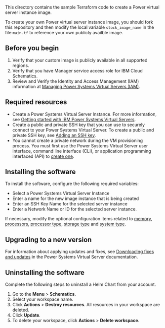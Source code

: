 This directory contains the sample Terraform code to create a Power virtual server instance image. 

To create your own Power virtual server instance image, you should fork this repository and then modify the local variable `stock_image_name` in the file `main.tf` to reference your own publicly availble image.

## Before you begin

  1. Verify that your custom image is publicly available in all supported regions.
  2. Verify that you have Manager service access role for IBM Cloud Schematics.
  3. Review and Verify the Identity and Access Management (IAM) information at [Managing Power Systems Virtual Servers (IAM)](https://cloud.ibm.com/docs/power-iaas?topic=power-iaas-managing-resources-and-users).

## Required resources

  * Create a Power Systems Virtual Server Instance. For more information, see [Getting started with IBM Power Systems Virtual Servers](https://cloud.ibm.com/docs/power-iaas?topic=power-iaas-getting-started).  
  * Create a public and private SSH key that you can use to securely connect to your Power Systems Virtual Server. To create a public and private SSH key, see [Adding an SSH key](https://cloud.ibm.com/docs/ssh-keys?topic=ssh-keys-adding-an-ssh-key).
  * You cannot create a private network during the VM provisioning process. You must first use the Power Systems Virtual Server user interface, command line interface (CLI), or application programming interfaced (API) to [create one](https://cloud.ibm.com/docs/power-iaas?topic=power-iaas-configuring-subnet).
  
## Installing the software

To install the software, configure the following required variables:
  * Select a Power Systems Virtual Server Instance
  * Enter a name for the new image instance that is being created
  * Enter an SSH Key Name for the selected server instance
  * Enter a Network Name or ID for the selected server instance.  

If necessary, modify the optional configuration items related to [memory](https://registry.terraform.io/providers/IBM-Cloud/ibm/latest/docs/resources/pi_instance#pi_memory), [processors](https://registry.terraform.io/providers/IBM-Cloud/ibm/latest/docs/resources/pi_instance#pi_processors), [processor type](https://registry.terraform.io/providers/IBM-Cloud/ibm/latest/docs/resources/pi_instance#pi_proc_type), [storage type](https://registry.terraform.io/providers/IBM-Cloud/ibm/latest/docs/resources/pi_instance#pi_storage_type) and [system type](https://registry.terraform.io/providers/IBM-Cloud/ibm/latest/docs/resources/pi_instance#pi_sys_type).

## Upgrading to a new version

For information about applying updates and fixes, see [Downloading fixes and updates](https://cloud.ibm.com/docs/power-iaas?topic=power-iaas-downloading-fixes-updates) in the Power Systems Virtual Server documentation.

## Uninstalling the software

Complete the following steps to uninstall a Helm Chart from your account. 

1. Go to the **Menu** > **Schematics**.
2. Select your workspace name. 
3. Click **Actions** > **Destroy resources**. All resources in your workspace are deleted.
4. Click **Update**.
5. To delete your workspace, click **Actions** > **Delete workspace**. 
